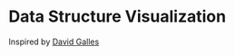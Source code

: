 # Data Structure Visualization

Inspired by [David Galles](https://www.cs.usfca.edu/~galles/visualization/source.html)
